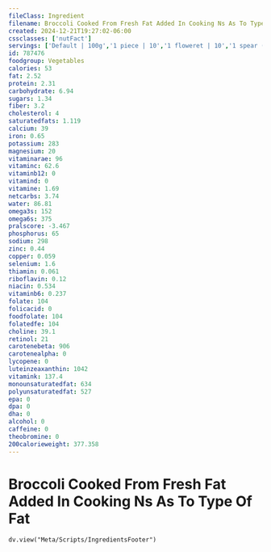 ```yaml
---
fileClass: Ingredient
filename: Broccoli Cooked From Fresh Fat Added In Cooking Ns As To Type Of Fat
created: 2024-12-21T19:27:02-06:00
cssclasses: ['nutFact']
servings: ['Default | 100g','1 piece | 10','1 floweret | 10','1 spear (about 5" long) | 38','1 cup, fresh, cut stalks | 161','1 cup, flowerets | 102','1 cup, nfs | 161','1 cup, chopped | 189']
id: 787476
foodgroup: Vegetables
calories: 53
fat: 2.52
protein: 2.31
carbohydrate: 6.94
sugars: 1.34
fiber: 3.2
cholesterol: 4
saturatedfats: 1.119
calcium: 39
iron: 0.65
potassium: 283
magnesium: 20
vitaminarae: 96
vitaminc: 62.6
vitaminb12: 0
vitamind: 0
vitamine: 1.69
netcarbs: 3.74
water: 86.81
omega3s: 152
omega6s: 375
pralscore: -3.467
phosphorus: 65
sodium: 298
zinc: 0.44
copper: 0.059
selenium: 1.6
thiamin: 0.061
riboflavin: 0.12
niacin: 0.534
vitaminb6: 0.237
folate: 104
folicacid: 0
foodfolate: 104
folatedfe: 104
choline: 39.1
retinol: 21
carotenebeta: 906
carotenealpha: 0
lycopene: 0
luteinzeaxanthin: 1042
vitamink: 137.4
monounsaturatedfat: 634
polyunsaturatedfat: 527
epa: 0
dpa: 0
dha: 0
alcohol: 0
caffeine: 0
theobromine: 0
200calorieweight: 377.358
---
```


# Broccoli Cooked From Fresh Fat Added In Cooking Ns As To Type Of Fat

```dataviewjs
dv.view("Meta/Scripts/IngredientsFooter")
```